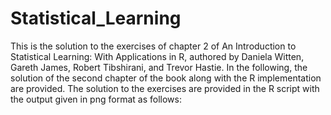 # Statistical_Learning

This is the solution to the exercises of chapter 2 of An Introduction to Statistical Learning: With Applications in R, authored by Daniela Witten, Gareth James, Robert Tibshirani, and Trevor Hastie. In the following, the solution of the second chapter of the book along with the R implementation are provided. The solution to the exercises are provided in the R script with the output given in png format as follows:
